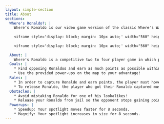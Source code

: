 ```yaml
---
layout: simple-section
title: About
sections:
  Where's Ronaldo?: |
    Where’s Ronaldo is our video game version of the classic Where's Waldo book with a few twists! Check out our video demo as well as our tutorial:
    
    <iframe style='display: block; margin: 10px auto;' width="560" height="315" src="https://www.youtube.com/embed/s3yNZvV5zkQ" frameborder="0" allow="accelerometer; autoplay; encrypted-media; gyroscope; picture-in-picture" allowfullscreen></iframe>
    
    <iframe style='display: block; margin: 10px auto;' width="560" height="315" src="https://www.youtube.com/embed/fJVbJyvxcZY" frameborder="0" allow="accelerometer; autoplay; encrypted-media; gyroscope; picture-in-picture" allowfullscreen></iframe>
    
  About: |
    Where's Ronaldo is a competitive two to four player game in which players control a spotlight with the objective of locating the opponent's elusive Ronaldo who can be found anywhere in a top down view of the level. A Ronaldo can be red, purple, blue, or green. Each player is assigned a Ronaldo on the map, if an opposing player finds an opponent's Ronaldo and puts them under the spotlight for a few seconds, their Ronaldo is "captured" and the capturer starts gaining points over time! After a few seconds, a key will spawn on the map, the player who got captured must get the key in order to release their Ronaldo and stop the opponent from receiving points. Be carfeul becasue there are also fake imposter Ronaldos on the map who will decrease your score by a lot if you capture them! The players with the most amount of points within the two-minute time limit wins the round. In addition, players can use power-ups that will appear on the map to modify their spotlight and help them find Ronaldos faster.
  Goals: |
    * Find opposing Ronaldos and earn as much points as possible within two mintues!
    * Use the provided power-ups on the map to your advantage!
  Rules: |
    * In order to capture Ronaldo and earn points, the player must hover over Ronaldo once he is found for 3 seconds. The player will then gain points over time and the captured Ronaldo will no longer be on the map
    * To release Ronaldo, the player who got their Ronaldo captured must pickup the key that spawns 5 seconds after their Ronaldo was captured.
  Obstacles: |
    * Avoid mistaking Ronaldo for one of his lookalikes!
    * Release your Ronaldo from jail so the opponent stops gaining points
  Powerups: |
    * Speedup: Your spotlight moves faster for 8 seconds.
    * Magnify: Your spotlight increases in size for 8 seconds.
---
```

